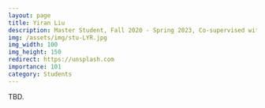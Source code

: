 ```yaml
---
layout: page
title: Yiran Liu
description: Master Student, Fall 2020 - Spring 2023, Co-supervised with Prof. Wu Yang and Prof. Xin Feng. <br> Research Topic&#58; Universal Adversarial Attack. <br> Next Stop&#58; Beijing University of Posts and Telecommunications, PhD Student.
img: /assets/img/stu-LYR.jpg
img_width: 100
img_height: 150
redirect: https://unsplash.com
importance: 101
category: Students
---
```


TBD.
